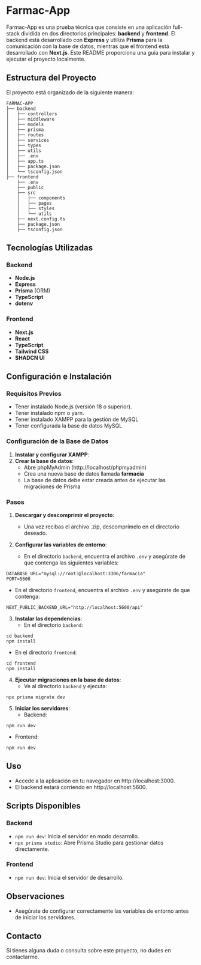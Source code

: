 # Farmac-App

Farmac-App es una prueba técnica que consiste en una aplicación full-stack dividida en dos directorios principales: **backend** y **frontend**. El backend está desarrollado con **Express** y utiliza **Prisma** para la comunicación con la base de datos, mientras que el frontend está desarrollado con **Next.js**. Este README proporciona una guía para instalar y ejecutar el proyecto localmente.

## Estructura del Proyecto

El proyecto está organizado de la siguiente manera:

```
FARMAC-APP
├── backend
│   ├── controllers
│   ├── middleware
│   ├── models
│   ├── prisma
│   ├── routes
│   ├── services
│   ├── types
│   ├── utils
│   ├── .env
│   ├── app.ts
│   ├── package.json
│   └── tsconfig.json
├── frontend
    ├── .env
    ├── public
    ├── src
    │   ├── components
    │   ├── pages
    │   ├── styles
    │   └── utils
    ├── next.config.ts
    ├── package.json
    ├── tsconfig.json
```

## Tecnologías Utilizadas

### Backend

- **Node.js**
- **Express**
- **Prisma** (ORM)
- **TypeScript**
- **dotenv**

### Frontend

- **Next.js**
- **React**
- **TypeScript**
- **Tailwind CSS**
- **SHADCN UI**

## Configuración e Instalación

### Requisitos Previos

- Tener instalado Node.js (versión 18 o superior).
- Tener instalado npm o yarn.
- Tener instalado XAMPP para la gestión de MySQL
- Tener configurada la base de datos MySQL

### Configuración de la Base de Datos

1. **Instalar y configurar XAMPP**:
2. **Crear la base de datos**:
   - Abre phpMyAdmin (http://localhost/phpmyadmin)
   - Crea una nueva base de datos llamada **farmacia** 
   - La base de datos debe estar creada antes de ejecutar las migraciones de Prisma

### Pasos

1. **Descargar y descomprimir el proyecto**:

   - Una vez recibas el archivo .zip, descomprímelo en el directorio deseado.

2. **Configurar las variables de entorno**:
   - En el directorio `backend`, encuentra el archivo `.env` y asegúrate de que contenga las siguientes variables:

```
DATABASE_URL="mysql://root:@localhost:3306/farmacia"
PORT=5600
```

- En el directorio `frontend`, encuentra el archivo `.env` y asegúrate de que contenga:

```
NEXT_PUBLIC_BACKEND_URL="http://localhost:5600/api"
```

3. **Instalar las dependencias**:
   - En el directorio `backend`:

```
cd backend
npm install
```

- En el directorio `frontend`:

```
cd frontend
npm install
```

4. **Ejecutar migraciones en la base de datos**:
   - Ve al directorio `backend` y ejecuta:

```
npx prisma migrate dev
```

5. **Iniciar los servidores**:
   - Backend:

```
npm run dev
```

- Frontend:

```
npm run dev
```

## Uso

- Accede a la aplicación en tu navegador en http://localhost:3000.
- El backend estará corriendo en http://localhost:5600.

## Scripts Disponibles

### Backend

- `npm run dev`: Inicia el servidor en modo desarrollo.
- `npx prisma studio`: Abre Prisma Studio para gestionar datos directamente.

### Frontend

- `npm run dev`: Inicia el servidor de desarrollo.

## Observaciones

- Asegúrate de configurar correctamente las variables de entorno antes de iniciar los servidores.

## Contacto

Si tienes alguna duda o consulta sobre este proyecto, no dudes en contactarme.
